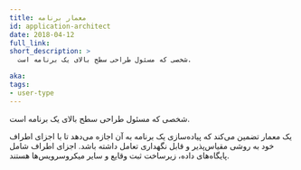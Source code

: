 ```yaml
---
title: معمار برنامه
id: application-architect
date: 2018-04-12
full_link: 
short_description: >
  شخصی که مسئول طراحی سطح بالای یک برنامه است.

aka: 
tags:
- user-type
---
```

 شخصی که مسئول طراحی سطح بالای یک برنامه است.

<!--more--> 

یک معمار تضمین می‌کند که پیاده‌سازی یک برنامه به آن اجازه می‌دهد تا با اجزای اطراف خود به روشی مقیاس‌پذیر و قابل نگهداری تعامل داشته باشد. اجزای اطراف شامل پایگاه‌های داده، زیرساخت ثبت وقایع و سایر میکروسرویس‌ها هستند.

